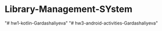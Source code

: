 # Library-Management-SYstem
"# hw1-kotlin-Gardashaliyeva" 
"# hw3-android-activities-Gardashaliyeva" 
